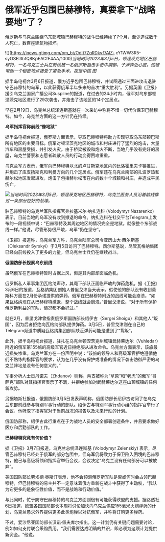 # 俄军近乎包围巴赫穆特，真要拿下“战略要地”了？

俄罗斯与乌克兰围绕乌东部城镇巴赫穆特的战斗已经持续了7个月，至少造成数千人死亡，数百座建筑物损坏。

![](https://inews.gtimg.com/om_bt/OdIt7ZqRDkvf7AlZ-
cY1WW3R5-syOSEl3bfQ8KpEACfF4AA/1000)_当地时间2023年3月5日，顿涅茨克地区巴赫穆特，一名乌克兰士兵在前线被一名俄罗斯狙击手击中胸部，子弹靠近心脏。他被带到一个秘密地点接受了紧急手术。视觉中国
图_

据半岛电视台3月6日报道，俄方近乎包围巴赫穆特，并试图通过三面进攻击退驻守巴赫穆特的乌军，以此获得俄军半年多来的首次“重大胜利”。另据英国《卫报》援引乌克兰国家广播公司Suspilne的报道，在过去的24小时内，俄军对乌东部顿涅茨克地区进行了29次袭击，并炮击了该地区的14个定居点。

早在2月19日，乌克兰总统泽连斯基就在一次采访中称将不惜一切代价保卫巴赫穆特。如今，乌克兰方面的这一方针仍在持续。

**乌军指挥官称前线“像地狱”**

据半岛电视台报道，俄罗斯方面表示，夺取巴赫穆特将助力实现夺取乌东部顿巴斯所有地区的主要目标。俄军对顿涅茨克地区的城市和村庄进行了猛烈的炮击，大量汽车和房屋受损，并引发火灾。由于桥梁被毁和炮火不断，当地几乎没有完好的房屋，乌克兰警察和志愿者疏散人员的行动变得困难重重。

乌克兰军方表示，俄军向巴赫穆特以北的卢甘斯克地区内的比洛霍里夫卡镇推进，并炮击了库皮扬斯克和利曼方向的几个定居点。俄军还在乌克兰南部的扎波罗热和赫尔松地区发起进攻，炮击了包括赫尔松市在内的数十个城镇和村庄，并造成平民伤亡。

![](https://inews.gtimg.com/om_bt/Ogm2u_ZG8wEpKeeq6w9C7JiVISySF9SZs_ynb_1CGpPv0AA/1000)_当地时间2023年3月5日，顿涅茨克地区巴赫穆特，乌克兰医务人员沿着前线穿过一条部分挖好的战壕。_

驻巴赫穆特的乌克兰军队指挥官弗拉基米尔·纳扎连科 (Volodymyr Nazarenko)
表示，目前当地的乌军没有收到撤退的命令。纳扎连科在社交平台Telegram上发布的一段视频中说：“巴赫穆特及其周边地区的情况完全是地狱，就像整个东部战线一样。”他说，尽管形势很严峻，乌军“仍在坚守”。

《卫报》报道称，乌克兰军方称，乌克兰陆军总司令亚历山大·西尔斯基（Oleksandr
Syrskyi）于3月5日访问了巴赫穆特。西尔斯基说，尽管瓦格纳集团已经向前线投入了更多的力量，但乌克兰士兵仍在继续战斗。

**俄国防部长视察乌东前线**

虽然俄军在巴赫穆特暂时占据上风，但是其内部却面临危机。

俄罗斯私人军事集团瓦格纳声称，其麾下部队正面临严峻的弹药危机。据《卫报》3月6日的报道，瓦格纳集团创始人普里戈津当天表示，假使他的部队没有收到莫斯科方面在2月份承诺提供的弹药，俄军在巴赫穆特附近的战线可能会崩溃，“如果瓦格纳现在从巴赫穆特撤退，整个战线就会崩溃。”普里戈津说，“对于所有保护俄罗斯利益的军队，情况都不会好过。”

就在2月，普里戈津曾指责俄罗斯国防部长绍伊古（Sergei
Shoigu）和其他人“叛国”，因为后者拒绝向瓦格纳部队提供弹药。3月5日，普里戈津则在自己的Telegram频道中质疑瓦格纳集团部队缺乏弹药可能是遭到了“背叛”。

此外，据半岛电视台报道，驻扎在乌克兰顿涅茨克州城镇武赫莱达尔（Vuhledar）附近的俄军第155旅的高级军官近日拒绝服从进攻命令。乌克兰方面表示，该旅最近损失惨重。乌克兰军方在一份声明中说：“该旅的领导人和高级军官拒绝遵循他们不熟练的指挥官的要求，认为在几乎没有保护或准备的情况下袭击防御严密的乌克兰阵地是没有任何意义的。”

军事分析人士日丹诺夫（Zhdanov）则称，两支被称为“草原”和“老虎”的俄军“哥萨克”部队对其指挥官表示了不满，并拒绝参加对武赫莱达尔这座山顶城镇的任何新攻势。

另据塔斯社报道，俄国防部3月5日发表声明称，俄国防部长绍伊古访问了在乌克兰东部前线参与特别军事行动的部队。绍伊古与特别军事行动小组的指挥官举行了会议，他听取了指挥官对于当前战况的报告以及未来行动的计划。

俄国防部称，绍伊古此行重点在于为战地人员的安全部署创造条件，并且要求做好医疗和后勤部队的工作。

**巴赫穆特究竟有何价值？**

据《卫报》3月7日报道，乌克兰总统泽连斯基 (Volodymyr Zelenskiy)
表示，尽管巴赫穆特已经处于俄军的部分包围中，但乌军仍将致力于保卫陷入困境的巴赫穆特，他已与高级将领和指挥官举行会议，会议决定“乌克兰没有任何部分可以被放弃”。

美国国防部长劳埃德·奥斯汀表示，他不会预测俄罗斯军队是否或何时会占领巴赫穆特，但巴赫穆特的易主并不一定意味着俄方重新在战斗中获得了主动权，“我认为它更多的是象征性价值，而不是战略和行动价值。”

与此同时，忙于防守巴赫穆特的乌克兰方面则很有可能获得欧盟的支援。据路透社6日报道，欧盟各国国防部长本周将讨论加快向乌克兰供应155毫米火炮弹药的计划，乌克兰恳求外界提供更多此类炮弹以对抗俄军，并称将订购更多弹药。

不过，爱沙尼亚国防部长汉诺·佩夫库尔指出，这一计划仍有关键问题需要讨论，例如如何支付联合采购费用。“我们需要达成明确的共识，即必须为这项计划提供新资金。“他说。

